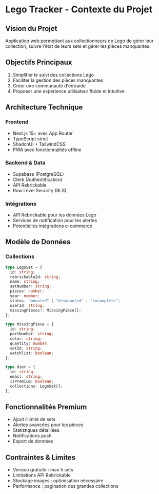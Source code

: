 # Lego Tracker - Contexte du Projet

## Vision du Projet

Application web permettant aux collectionneurs de Lego de gérer leur collection, suivre l'état de leurs sets et gérer les pièces manquantes.

## Objectifs Principaux

1. Simplifier le suivi des collections Lego
2. Faciliter la gestion des pièces manquantes
3. Créer une communauté d'entraide
4. Proposer une expérience utilisateur fluide et intuitive

## Architecture Technique

### Frontend

- Next.js 15+ avec App Router
- TypeScript strict
- ShadcnUI + TailwindCSS
- PWA avec fonctionnalités offline

### Backend & Data

- Supabase (PostgreSQL)
- Clerk (Authentification)
- API Rebrickable
- Row Level Security (RLS)

### Intégrations

- API Rebrickable pour les données Lego
- Services de notification pour les alertes
- Potentielles intégrations e-commerce

## Modèle de Données

### Collections

```typescript
type LegoSet = {
  id: string;
  rebrickableId: string;
  name: string;
  setNumber: string;
  pieces: number;
  year: number;
  status: "mounted" | "dismounted" | "incomplete";
  userId: string;
  missingPieces?: MissingPiece[];
};

type MissingPiece = {
  id: string;
  partNumber: string;
  color: string;
  quantity: number;
  setId: string;
  watchlist: boolean;
};

type User = {
  id: string;
  email: string;
  isPremium: boolean;
  collections: LegoSet[];
};
```

## Fonctionnalités Premium

- Ajout illimité de sets
- Alertes avancées pour les pièces
- Statistiques détaillées
- Notifications push
- Export de données

## Contraintes & Limites

- Version gratuite : max 5 sets
- Limitations API Rebrickable
- Stockage images : optimisation nécessaire
- Performance : pagination des grandes collections
